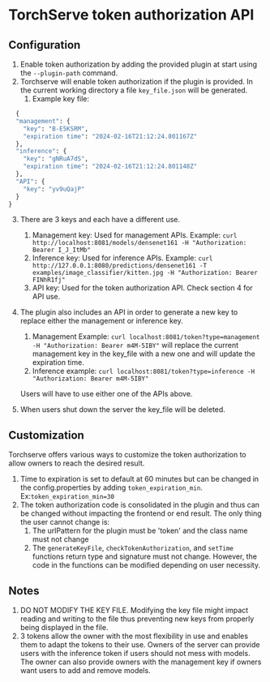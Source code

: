 # TorchServe token authorization API

## Configuration
1. Enable token authorization by adding the provided plugin at start using the `--plugin-path` command.
2. Torchserve will enable token authorization if the plugin is provided. In the current working directory a file `key_file.json` will be generated.
    1. Example key file:

```python
  {
  "management": {
    "key": "B-E5KSRM",
    "expiration time": "2024-02-16T21:12:24.801167Z"
  },
  "inference": {
    "key": "gNRuA7dS",
    "expiration time": "2024-02-16T21:12:24.801148Z"
  },
  "API": {
    "key": "yv9uQajP"
  }
}
```

3. There are 3 keys and each have a different use.
    1. Management key: Used for management APIs. Example:
    `curl http://localhost:8081/models/densenet161 -H "Authorization: Bearer I_J_ItMb"`
    2. Inference key: Used for inference APIs. Example:
    `curl http://127.0.0.1:8080/predictions/densenet161 -T examples/image_classifier/kitten.jpg -H "Authorization: Bearer FINhR1fj"`
    3. API key: Used for the token authorization API. Check section 4 for API use.
4. The plugin also includes an API in order to generate a new key to replace either the management or inference key.
    1. Management Example:
    `curl localhost:8081/token?type=management -H "Authorization: Bearer m4M-5IBY"` will replace the current management key in the key_file with a new one and will update the expiration time.
    2. Inference example:
    `curl localhost:8081/token?type=inference -H "Authorization: Bearer m4M-5IBY"`

    Users will have to use either one of the APIs above.

5. When users shut down the server the key_file will be deleted.


## Customization
Torchserve offers various ways to customize the token authorization to allow owners to reach the desired result.
1. Time to expiration is set to default at 60 minutes but can be changed in the config.properties by adding `token_expiration_min`. Ex:`token_expiration_min=30`
2. The token authorization code is consolidated in the plugin and thus can be changed without impacting the frontend or end result. The only thing the user cannot change is:
    1. The urlPattern for the plugin must be 'token' and the class name must not change
    2. The `generateKeyFile`, `checkTokenAuthorization`, and `setTime` functions return type and signature must not change. However, the code in the functions can be modified depending on user necessity.

## Notes
1. DO NOT MODIFY THE KEY FILE. Modifying the key file might impact reading and writing to the file thus preventing new keys from properly being displayed in the file.
2. 3 tokens allow the owner with the most flexibility in use and enables them to adapt the tokens to their use. Owners of the server can provide users with the inference token if users should not mess with models. The owner can also provide owners with the management key if owners want users to add and remove models.
